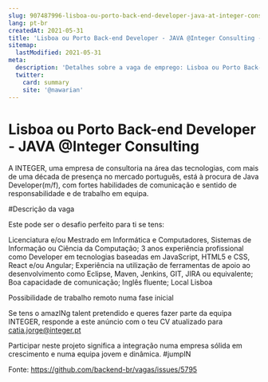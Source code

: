 ```yaml
---
slug: 907487996-lisboa-ou-porto-back-end-developer-java-at-integer-consulting
lang: pt-br
createdAt: 2021-05-31
title: 'Lisboa ou Porto Back-end Developer - JAVA @Integer Consulting - Vaga de Emprego'
sitemap:
  lastModified: 2021-05-31
meta:
  description: 'Detalhes sobre a vaga de emprego: Lisboa ou Porto Back-end Developer - JAVA @Integer Consulting'
  twitter:
    card: summary
    site: '@nawarian'
---
```


# Lisboa ou Porto Back-end Developer - JAVA @Integer Consulting

A INTEGER, uma empresa de consultoria na área das tecnologias, com mais de uma década de presença no mercado português, está à procura de Java Developer(m/f), com fortes habilidades de comunicação e sentido de responsabilidade e de trabalho em equipa.

#Descrição da vaga

Este pode ser o desafio perfeito para ti se tens:

Licenciatura e/ou Mestrado em Informática e Computadores, Sistemas de Informação ou Ciência da Computação;
3 anos experiência profissional como Developer em tecnologias baseadas em JavaScript, HTML5 e CSS, React e/ou Angular;
Experiência na utilização de ferramentas de apoio ao desenvolvimento como Eclipse, Maven, Jenkins, GIT, JIRA ou equivalente;
Boa capacidade de comunicação;
Inglês fluente;
Local Lisboa

Possibilidade de trabalho remoto numa fase inicial

Se tens o amazINg talent pretendido e queres fazer parte da equipa INTEGER, responde a este anúncio com o teu CV atualizado para catia.jorge@integer.pt

Participar neste projeto significa a integração numa empresa sólida em crescimento e numa equipa jovem e dinâmica. #jumpIN

Fonte: https://github.com/backend-br/vagas/issues/5795
